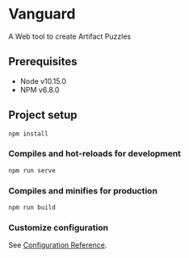 # Vanguard

A Web tool to create Artifact Puzzles

## Prerequisites
 - Node v10.15.0
 - NPM v6.8.0

## Project setup
```
npm install
```

### Compiles and hot-reloads for development
```
npm run serve
```

### Compiles and minifies for production
```
npm run build
```

### Customize configuration
See [Configuration Reference](https://cli.vuejs.org/config/).

